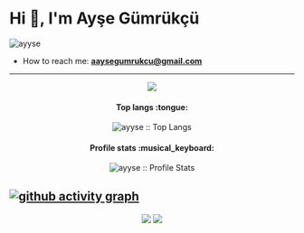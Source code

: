 <h1>Hi 👋, I'm Ayşe Gümrükçü</h1>

<p><img src="https://komarev.com/ghpvc/?username=ayyse" alt="ayyse" /> </p>

- How to reach me: **aaysegumrukcu@gmail.com**

----
<p align="center">
  <a href="https://skillicons.dev">
    <img src="https://skillicons.dev/icons?i=cs,dotnet,javascript,ts,html,css,angular,git,postgres,visualstudio,vscode&theme=light" />
  </a>
</p>


<h4 align="center">Top langs :tongue:</h4>

<p align="center"><img src="https://github-readme-stats.vercel.app/api/top-langs/?username=ayyse&hide=scss,less,ruby,powershell,c&layout=compact" alt="ayyse :: Top Langs" /></p>

<h4 align="center">Profile stats :musical_keyboard:</h4>

<p align="center"><img src="https://github-readme-stats.vercel.app/api?username=ayyse&show_icons=true" alt="ayyse :: Profile Stats" /></p>

[![github activity graph](https://github-readme-activity-graph.cyclic.app/graph?username=ayyse)](https://github.com/ayyse/github-readme-activity-graph)
----

<p align="center">
<a href="https://www.linkedin.com/in/aysegumrukcu/" target="blank"><img align="center" src="https://skillicons.dev/icons?i=linkedin&theme=light" /></a> 
<a href="https://stackoverflow.com/users/14502774/ay%c5%9fe-ak%c4%b1%c5%9f%c4%b1k" target="blank"><img align="center" src="https://skillicons.dev/icons?i=stackoverflow&theme=light" /></a>
</p>
